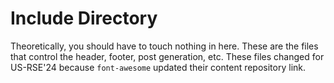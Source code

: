# Include Directory

Theoretically, you should have to touch nothing in here.
These are the files that control the header, footer, post generation, etc.
These files changed for US-RSE'24 because `font-awesome` updated their content
repository link.

